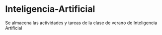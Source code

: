 # Inteligencia-Artificial
Se almacena las actividades y tareas de la clase de verano de Inteligencia Artificial
